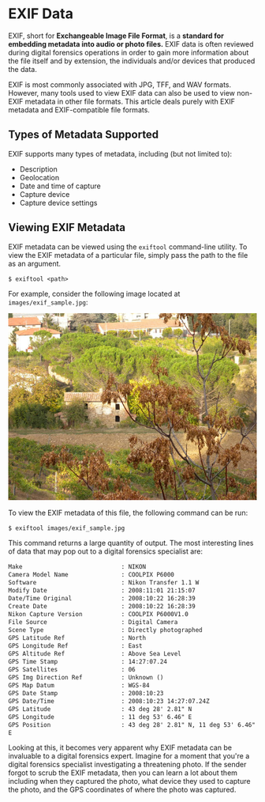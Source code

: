 # EXIF Data

EXIF, short for **Exchangeable Image File Format**, is a **standard for embedding metadata into audio or photo files.** EXIF data is often reviewed during digital forensics operations in order to gain more information about the file itself and by extension, the individuals and/or devices that produced the data.

EXIF is most commonly associated with JPG, TFF, and WAV formats. However, many tools used to view EXIF data can also be used to view non-EXIF metadata in other file formats. This article deals purely with EXIF metadata and EXIF-compatible file formats.

## Types of Metadata Supported

EXIF supports many types of metadata, including (but not limited to):
- Description
- Geolocation
- Date and time of capture
- Capture device
- Capture device settings

## Viewing EXIF Metadata

EXIF metadata can be viewed using the `exiftool` command-line utility. To view the EXIF metadata of a particular file, simply pass the path to the file as an argument.

```
$ exiftool <path>
```

For example, consider the following image located at `images/exif_sample.jpg`:

![](./images/exif_sample.jpg)

To view the EXIF metadata of this file, the following command can be run:

```
$ exiftool images/exif_sample.jpg
```

This command returns a large quantity of output. The most interesting lines of data that may pop out to a digital forensics specialist are:

```
Make                            : NIKON
Camera Model Name               : COOLPIX P6000
Software                        : Nikon Transfer 1.1 W
Modify Date                     : 2008:11:01 21:15:07
Date/Time Original              : 2008:10:22 16:28:39
Create Date                     : 2008:10:22 16:28:39
Nikon Capture Version           : COOLPIX P6000V1.0
File Source                     : Digital Camera
Scene Type                      : Directly photographed
GPS Latitude Ref                : North
GPS Longitude Ref               : East
GPS Altitude Ref                : Above Sea Level
GPS Time Stamp                  : 14:27:07.24
GPS Satellites                  : 06
GPS Img Direction Ref           : Unknown ()
GPS Map Datum                   : WGS-84
GPS Date Stamp                  : 2008:10:23
GPS Date/Time                   : 2008:10:23 14:27:07.24Z
GPS Latitude                    : 43 deg 28' 2.81" N
GPS Longitude                   : 11 deg 53' 6.46" E
GPS Position                    : 43 deg 28' 2.81" N, 11 deg 53' 6.46" E
```

Looking at this, it becomes very apparent why EXIF metadata can be invaluable to a digital forensics expert. Imagine for a moment that you're a digital forensics specialist investigating a threatening photo. If the sender forgot to scrub the EXIF metadata, then you can learn a lot about them including when they captured the photo, what device they used to capture the photo, and the GPS coordinates of where the photo was captured.
